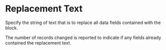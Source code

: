 # Replacement Text

Specify the string of text that is to replace all data fields contained
with the block.

The number of records changed is reported to indicate if any fields
already contained the replacement text.
